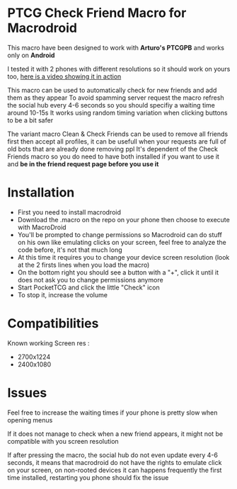 # PTCG Check Friend Macro for Macrodroid

This macro have been designed to work with **Arturo's PTCGPB** and works only on **Android**

I tested it with 2 phones with different resolutions so it should work on yours too, [here is a video showing it in action](https://drive.google.com/file/d/1JPXEf0MJKQAhgtauZBxr2hyxhtZEhWAv/view?usp=sharing)

This macro can be used to automatically check for new friends and add them as they appear
To avoid spamming server request the macro refresh the social hub every 4-6 seconds so you should specifiy a waiting time around 10-15s 
It works using random timing variation when clicking buttons to be a bit safer

The variant macro Clean & Check Friends can be used to remove all friends first then accept all profiles, it can be usefull when your requests are full of old bots that are already done removing ppl
It's dependent of the Check Friends macro so you do need to have both installed if you want to use it and **be in the friend request page before you use it**

# Installation

- First you need to install macrodroid
- Download the .macro on the repo on your phone then choose to execute with MacroDroid
- You'll be prompted to change permissions so Macrodroid can do stuff on his own like emulating clicks on your screen, feel free to analyze the code before, it's not that much long
- At this time it requires you to change your device screen resolution (look at the 2 firsts lines when you load the macro)
- On the bottom right you should see a button with a "+", click it until it does not ask you to change permissions anymore
- Start PocketTCG and click the little "Check" icon
- To stop it, increase the volume

# Compatibilities

Known working Screen res :
- 2700x1224
- 2400x1080

# Issues

Feel free to increase the waiting times if your phone is pretty slow when opening menus

If it does not manage to check when a new friend appears, it might not be compatible with you screen resolution

If after pressing the macro, the social hub do not even update every 4-6 seconds, it means that macrodroid do not have the rights to emulate click on your screen, on non-rooted devices it can happens frequently the first time installed, restarting you phone should fix the issue


